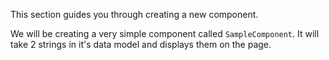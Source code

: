 ﻿This section guides you through creating a new component.

We will be creating a very simple component called `SampleComponent`. It will take 2 strings in it's data model and displays them on the page.



